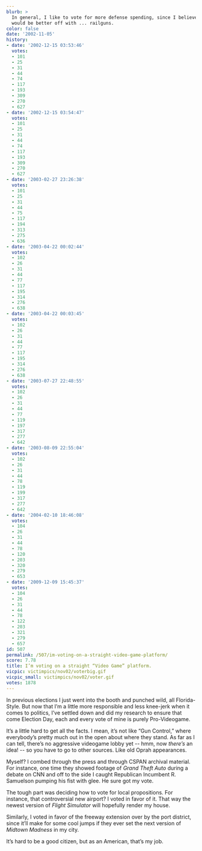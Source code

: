 ```yaml
---
blurb: >
  In general, I like to vote for more defense spending, since I believe this country
  would be better off with ... railguns.
color: false
date: '2002-11-05'
history:
- date: '2002-12-15 03:53:46'
  votes:
  - 101
  - 25
  - 31
  - 44
  - 74
  - 117
  - 193
  - 309
  - 270
  - 627
- date: '2002-12-15 03:54:47'
  votes:
  - 101
  - 25
  - 31
  - 44
  - 74
  - 117
  - 193
  - 309
  - 270
  - 627
- date: '2003-02-27 23:26:38'
  votes:
  - 101
  - 25
  - 31
  - 44
  - 75
  - 117
  - 194
  - 313
  - 275
  - 636
- date: '2003-04-22 00:02:44'
  votes:
  - 102
  - 26
  - 31
  - 44
  - 77
  - 117
  - 195
  - 314
  - 276
  - 638
- date: '2003-04-22 00:03:45'
  votes:
  - 102
  - 26
  - 31
  - 44
  - 77
  - 117
  - 195
  - 314
  - 276
  - 638
- date: '2003-07-27 22:48:55'
  votes:
  - 102
  - 26
  - 31
  - 44
  - 77
  - 119
  - 197
  - 317
  - 277
  - 642
- date: '2003-08-09 22:55:04'
  votes:
  - 102
  - 26
  - 31
  - 44
  - 78
  - 119
  - 199
  - 317
  - 277
  - 642
- date: '2004-02-10 18:46:08'
  votes:
  - 104
  - 26
  - 31
  - 44
  - 78
  - 120
  - 203
  - 320
  - 279
  - 653
- date: '2009-12-09 15:45:37'
  votes:
  - 104
  - 26
  - 31
  - 44
  - 78
  - 122
  - 203
  - 321
  - 279
  - 657
id: 507
permalink: /507/im-voting-on-a-straight-video-game-platform/
score: 7.78
title: I’m voting on a straight “Video Game” platform.
vicpic: victimpics/nov02/voterbig.gif
vicpic_small: victimpics/nov02/voter.gif
votes: 1878
---
```


In previous elections I just went into the booth and punched wild, all
Florida-Style. But now that I’m a little more responsible and less
knee-jerk when it comes to politics, I’ve settled down and did my
research to ensure that come Election Day, each and every vote of mine
is purely Pro-Videogame.

It’s a little hard to get all the facts. I mean, it’s not like “Gun
Control,” where everybody’s pretty much out in the open about where they
stand. As far as I can tell, there’s no aggressive videogame lobby yet
-- hmm, now *there’s* an idea! -- so you have to go to other sources.
Like old Oprah appearances.

Myself? I combed through the press and through CSPAN archival material.
For instance, one time they showed footage of *Grand Theft Auto* during
a debate on CNN and off to the side I caught Republican Incumbent R.
Samuelson pumping his fist with glee. He sure got my vote.

The tough part was deciding how to vote for local propositions. For
instance, that controversial new airport? I voted in favor of it. That
way the newest version of *Flight Simulator* will hopefully render my
house.

Similarly, I voted in favor of the freeway extension over by the port
district, since it’ll make for some cool jumps if they ever set the next
version of *Midtown Madness* in my city.

It’s hard to be a good citizen, but as an American, that’s my job.